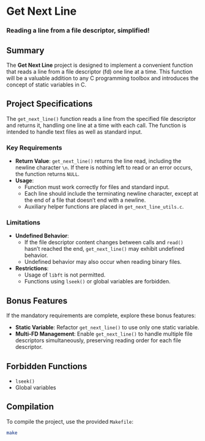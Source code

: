 # Get Next Line

### Reading a line from a file descriptor, simplified!

## Summary

The **Get Next Line** project is designed to implement a convenient function that reads a line from a file descriptor (fd) one line at a time. This function will be a valuable addition to any C programming toolbox and introduces the concept of static variables in C.

## Project Specifications

The `get_next_line()` function reads a line from the specified file descriptor and returns it, handling one line at a time with each call. The function is intended to handle text files as well as standard input.

### Key Requirements

- **Return Value**: `get_next_line()` returns the line read, including the newline character `\n`. If there is nothing left to read or an error occurs, the function returns `NULL`.
- **Usage**:
  - Function must work correctly for files and standard input.
  - Each line should include the terminating newline character, except at the end of a file that doesn’t end with a newline.
  - Auxiliary helper functions are placed in `get_next_line_utils.c`.

### Limitations

- **Undefined Behavior**:
  - If the file descriptor content changes between calls and `read()` hasn’t reached the end, `get_next_line()` may exhibit undefined behavior.
  - Undefined behavior may also occur when reading binary files.
- **Restrictions**:
  - Usage of `libft` is not permitted.
  - Functions using `lseek()` or global variables are forbidden.

## Bonus Features

If the mandatory requirements are complete, explore these bonus features:

- **Static Variable**: Refactor `get_next_line()` to use only one static variable.
- **Multi-FD Management**: Enable `get_next_line()` to handle multiple file descriptors simultaneously, preserving reading order for each file descriptor.

## Forbidden Functions

- `lseek()`
- Global variables

## Compilation

To compile the project, use the provided `Makefile`:
```bash
make
